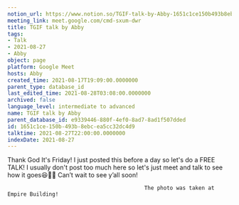 ```yaml
---
notion_url: https://www.notion.so/TGIF-talk-by-Abby-1651c1ce150b493b8ebcea5cc32dc4d9
meeting_link: meet.google.com/cmd-sxum-dwr
title: TGIF talk by Abby
tags:
- Talk
- 2021-08-27
- Abby
object: page
platform: Google Meet
hosts: Abby
created_time: 2021-08-17T19:09:00.0000000
parent_type: database_id
last_edited_time: 2021-08-28T03:08:00.0000000
archived: false
language_level: intermediate to advanced
name: TGIF talk by Abby
parent_database_id: e9339446-880f-4ef0-8ad7-8ad1f507dded
id: 1651c1ce-150b-493b-8ebc-ea5cc32dc4d9
talktime: 2021-08-27T22:00:00.0000000
indexDate: 2021-08-27
---
```




Thank God It's Friday! I just posted this before a day so let's do a FREE TALK!
I usually don't post too much here so let's just meet and talk to see how it goes😆👍🏻
Can’t wait to see y’all soon!



                                               The photo was taken at Empire Building!











